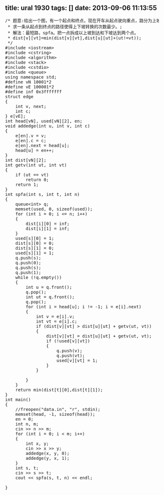 title: ural 1930
tags: []
date: 2013-09-06 11:13:55
---

<pre config="brush:cpp;toolbar:false;">/* 题意:给出一个图，有一个起点和终点，现在开车从起点驶向重点，路分为上坡和下坡。
 * 求一条从起点到终点的路径使得上下坡转换的次数最少。;
 * 解法：最短路，spfa。把一点拆成以上坡到达和下坡达到两个点。
 * dist[v][vt]=min(dist[v][vt],dist[u][ut]+(ut!=vt));
 */
#include &lt;iostream&gt;
#include &lt;cstring&gt;
#include &lt;algorithm&gt;
#include &lt;stack&gt;
#include &lt;cstdio&gt;
#include &lt;queue&gt;
using namespace std;
#define vN 10001*2
#define vE 100001*2
#define inf 0x3fffffff
struct edge
{
    int v, next;
    int c;
} e[vE];
int head[vN], used[vN][2], en;
void addedge(int u, int v, int c)
{
    e[en].v = v;
    e[en].c = c;
    e[en].next = head[u];
    head[u] = en++;
}
int dist[vN][2];
int getv(int ut, int vt)
{
    if (ut == vt)
        return 0;
    return 1;
}
int spfa(int s, int t, int n)
{
    queue&lt;int&gt; q;
    memset(used, 0, sizeof(used));
    for (int i = 0; i &lt;= n; i++)
    {
        dist[i][0] = inf;
        dist[i][1] = inf;
    }
    used[s][0] = 1;
    dist[s][0] = 0;
    dist[s][1] = 0;
    used[s][1] = 1;
    q.push(s);
    q.push(0);
    q.push(s);
    q.push(1);
    while (!q.empty())
    {
        int u = q.front();
        q.pop();
        int ut = q.front();
        q.pop();
        for (int i = head[u]; i != -1; i = e[i].next)
        {
            int v = e[i].v;
            int vt = e[i].c;
            if (dist[v][vt] &gt; dist[u][ut] + getv(ut, vt))
            {
                dist[v][vt] = dist[u][ut] + getv(ut, vt);
                if (!used[v][vt])
                {
                    q.push(v);
                    q.push(vt);
                    used[v][vt] = 1;
                }
            }

        }
    }
    return min(dist[t][0],dist[t][1]);
}
int main()
{
    //freopen("data.in", "r", stdin);
    memset(head, -1, sizeof(head));
    en = 0;
    int n, m;
    cin &gt;&gt; n &gt;&gt; m;
    for (int i = 0; i &lt; m; i++)
    {
        int x, y;
        cin &gt;&gt; x &gt;&gt; y;
        addedge(x, y, 0);
        addedge(y, x, 1);
    }
    int s, t;
    cin &gt;&gt; s &gt;&gt; t;
    cout &lt;&lt; spfa(s, t, n) &lt;&lt; endl;

}</pre>